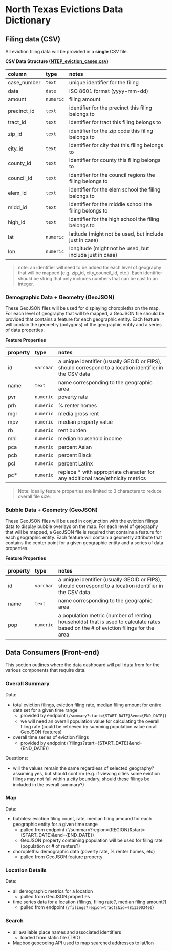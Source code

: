 # North Texas Evictions Data Dictionary

## Filing data (CSV)

All eviction filing data will be provided in a **single** CSV file.

**CSV Data Structure ([NTEP_eviction_cases.csv](https://github.com/childpovertyactionlab/cpal-evictions/blob/main/filing%20data/NTEP_eviction_cases.csv))**

| column      | type      | notes                                                    |
| :---------- | :-------- | :------------------------------------------------------- |
| case_number | `text`    | unique identifier for the filing                         |
| date        | `date`    | ISO 8601 format (yyyy-mm-dd)                             |
| amount      | `numeric` | filing amount                                            |
| precinct_id | `text`    | identifier for the precinct this filing belongs to       |
| tract_id    | `text`    | identifier for tract this filing belongs to              |
| zip_id      | `text`    | identifier for the zip code this filing belongs to       |
| city_id     | `text`    | identifier for city that this filing belongs to          |
| county_id   | `text`    | identifier for county this filing belongs to             |
| council_id  | `text`    | identifier for the council regions the filing belongs to |
| elem_id     | `text`    | identifier for the elem school the filing belongs to     |
| midd_id     | `text`    | identifier for the middle school the filing belongs to   |
| high_id     | `text`    | identifier for the high school the filing belongs to     |
| lat         | `numeric` | latitude (might not be used, but include just in case)   |
| lon         | `numeric` | longitude (might not be used, but include just in case)  |

> note: an identifier will need to be added for each level of geography that will be mapped (e.g. zip_id, city_council_id, etc.). Each identifier should be string that only includes numbers that can be cast to an integer.

### Demographic Data + Geometry (GeoJSON)

These GeoJSON files will be used for displaying choropleths on the map. For each level of geography that will be mapped, a GeoJSON file should be provided that contains a feature for each geographic entity. Each feature will contain the geometry (polygons) of the geographic entity and a series of data properties.

**Feature Properties**

| property | type      | notes                                                                                                   |
| :------- | :-------- | :------------------------------------------------------------------------------------------------------ |
| id       | `varchar` | a unique identifier (usually GEOID or FIPS), should correspond to a location identifier in the CSV data |
| name     | `text`    | name corresponding to the geographic area                                                               |
| pvr      | `numeric` | poverty rate                                                                                            |
| prh      | `numeric` | % renter homes                                                                                          |
| mgr      | `numeric` | media gross rent                                                                                        |
| mpv      | `numeric` | median property value                                                                                   |
| rb       | `numeric` | rent burden                                                                                             |
| mhi      | `numeric` | median household income                                                                                 |
| pca      | `numeric` | percent Asian                                                                                           |
| pcb      | `numeric` | percent Black                                                                                           |
| pcl      | `numeric` | percent Latinx                                                                                          |
| pc\*     | `numeric` | replace \* with appropriate character for any additional race/ethnicity metrics                         |

> Note: ideally feature properties are limited to 3 characters to reduce overall file size.

### Bubble Data + Geometry (GeoJSON)

These GeoJSON files will be used in conjunction with the eviction filings data to display bubble overlays on the map. For each level of geography that will be mapped, a GeoJSON file is required that contains a feature for each geographic entity. Each feature will contain a geometry attribute that contains the center point for a given geographic entity and a series of data properties.

**Feature Properties**

| property | type      | notes                                                                                                                              |
| :------- | :-------- | :--------------------------------------------------------------------------------------------------------------------------------- |
| id       | `varchar` | a unique identifier (usually GEOID or FIPS), should correspond to a location identifier in the CSV data                            |
| name     | `text`    | name corresponding to the geographic area                                                                                          |
| pop      | `numeric` | a population metric (number of renting households) that is used to calculate rates based on the # of eviction filings for the area |



## Data Consumers (Front-end)

This section outlines where the data dashboard will pull data from for the various components that require data.

### Overall Summary

Data:

- total eviction filings, eviction filing rate, median filing amount for entire data set for a given time range
  - provided by endpoint (`/summary?start={START_DATE}&end={END_DATE}`)
  - we will need an overall population value for calculating the overall filing rate (could be retrieved by summing population value on all GeoJSON features)
- overall time series of eviction filings
  - provided by endpoint (`filings?start={START_DATE}&end={END_DATE})

Questions:

- will the values remain the same regardless of selected geography? assuming yes, but should confirm (e.g. if viewing cities some eviction filings may not fall within a city boundary, should these filings be included in the overall summary?)

### Map

Data:

- bubbles: eviction filing count, rate, median filing amound for each geographic entity for a given time range
  - pulled from endpoint (`/summary?region={REGION}&start={START_DATE}&end={END_DATE})
  - GeoJSON property containing population will be used for filing rate (population or # of renters?)
- choropleths: demographic data (poverty rate, % renter homes, etc)
  - pulled from GeoJSON feature property

### Location Details

Data:

- all demographic metrics for a location
  - pulled from GeoJSON properties
- time series data for a location (filings, filing rate?, median filing amount?)
  - pulled from endpoint (`/filings?region=tracts&id=48113003400`)

### Search

- all available place names and associated identifiers
  - loaded from static file (TBD)
- Mapbox geocoding API used to map searched addresses to lat/lon
